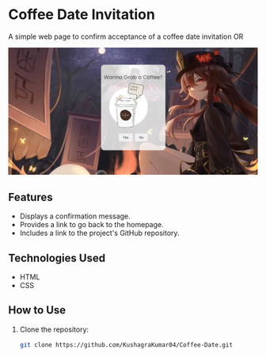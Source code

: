 # Coffee Date Invitation

A simple web page to confirm acceptance of a coffee date invitation OR

![FrontEnd](image.png)


## Features

- Displays a confirmation message.
- Provides a link to go back to the homepage.
- Includes a link to the project's GitHub repository.

## Technologies Used

- HTML
- CSS

## How to Use

1. Clone the repository:
   ```sh
   git clone https://github.com/KushagraKumar04/Coffee-Date.git
